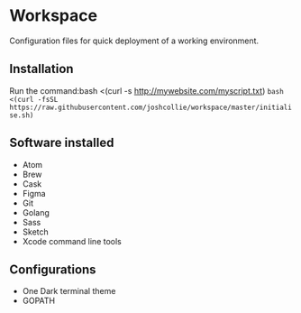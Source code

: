 # Workspace

Configuration files for quick deployment of a working environment.

## Installation
Run the command:bash <(curl -s http://mywebsite.com/myscript.txt)
`bash <(curl -fsSL https://raw.githubusercontent.com/joshcollie/workspace/master/initialise.sh)`

## Software installed
* Atom
* Brew
* Cask
* Figma
* Git
* Golang
* Sass
* Sketch
* Xcode command line tools

## Configurations
* One Dark terminal theme
* GOPATH
